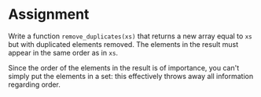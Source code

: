 # Assignment

Write a function `remove_duplicates(xs)` that returns a new array equal to `xs` but with duplicated elements removed.
The elements in the result must appear in the same order as in `xs`.

Since the order of the elements in the result is of importance, you can't simply put the elements in a set: this effectively throws away all information regarding order.
